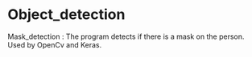 # Object_detection
Mask_detection :
The program detects if there is a mask on the person. Used by OpenCv and Keras.
